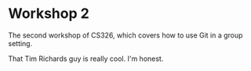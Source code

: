 # Workshop 2

The second workshop of CS326, which covers how to use Git in a group setting.

That Tim Richards guy is really cool. I'm honest.
